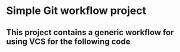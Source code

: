 # Simple Git workflow project 
## This project contains a generic workflow for using VCS for the following code 
